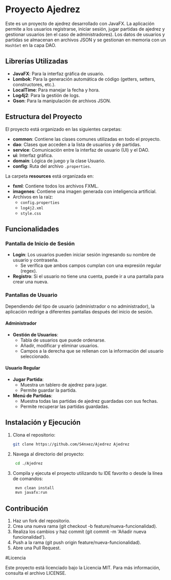 # Proyecto Ajedrez

Este es un proyecto de ajedrez desarrollado con JavaFX. La aplicación permite a los usuarios registrarse, iniciar sesión, jugar partidas de ajedrez y gestionar usuarios (en el caso de administradores). Los datos de usuarios y partidas se almacenan en archivos JSON y se gestionan en memoria con un `HashSet` en la capa DAO.

## Librerías Utilizadas

- **JavaFX**: Para la interfaz gráfica de usuario.
- **Lombok**: Para la generación automática de código (getters, setters, constructores, etc.).
- **LocalTime**: Para manejar la fecha y hora.
- **Log4j2**: Para la gestión de logs.
- **Gson**: Para la manipulación de archivos JSON.

## Estructura del Proyecto

El proyecto está organizado en las siguientes carpetas:

- **common**: Contiene las clases comunes utilizadas en todo el proyecto.
- **dao**: Clases que acceden a la lista de usuarios y de partidas.
- **service**: Comunicación entre la interfaz de usuario (UI) y el DAO.
- **ui**: Interfaz gráfica.
- **domain**: Lógica de juego y la clase Usuario.
- **config**: Ruta del archivo `.properties`.

La carpeta **resources** está organizada en:

- **fxml**: Contiene todos los archivos FXML.
- **imagenes**: Contiene una imagen generada con inteligencia artificial.
- Archivos en la raíz:
  - `config.properties`
  - `log4j2.xml`
  - `style.css`

## Funcionalidades

### Pantalla de Inicio de Sesión

- **Login**: Los usuarios pueden iniciar sesión ingresando su nombre de usuario y contraseña.
  - Se verifica que ambos campos cumplan con una expresión regular (regex).
- **Registro**: Si el usuario no tiene una cuenta, puede ir a una pantalla para crear una nueva.

### Pantallas de Usuario

Dependiendo del tipo de usuario (administrador o no administrador), la aplicación redirige a diferentes pantallas después del inicio de sesión.

#### Administrador

- **Gestión de Usuarios**:
  - Tabla de usuarios que puede ordenarse.
  - Añadir, modificar y eliminar usuarios.
  - Campos a la derecha que se rellenan con la información del usuario seleccionado.

#### Usuario Regular

- **Jugar Partida**:
  - Muestra un tablero de ajedrez para jugar.
  - Permite guardar la partida.
- **Menú de Partidas**:
  - Muestra todas las partidas de ajedrez guardadas con sus fechas.
  - Permite recuperar las partidas guardadas.

## Instalación y Ejecución

1. Clona el repositorio:
   ```bash
   git clone https://github.com/S4nxez/Ajedrez Ajedrez

2. Navega al directorio del proyecto:
   ```bash
	cd ./Ajedrez

3. Compila y ejecuta el proyecto utilizando tu IDE favorito o desde la línea de comandos:
   ```bash
	mvn clean install
	mvn javafx:run

## Contribución

1. Haz un fork del repositorio.
2. Crea una nueva rama (git checkout -b feature/nueva-funcionalidad).
3. Realiza los cambios y haz commit (git commit -m 'Añadir nueva funcionalidad').
4. Push a la rama (git push origin feature/nueva-funcionalidad).
5. Abre una Pull Request.

#Licencia

Este proyecto está licenciado bajo la Licencia MIT. Para más información, consulta el archivo LICENSE.